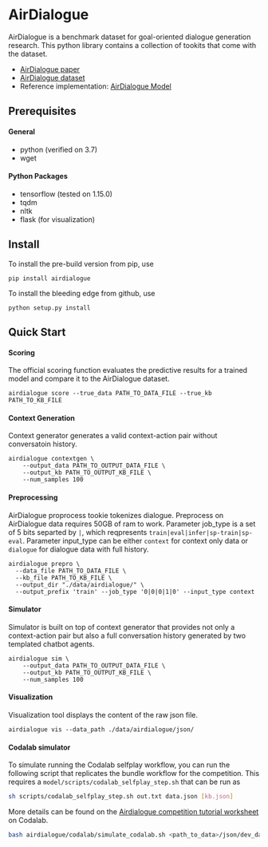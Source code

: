 # AirDialogue
AirDialogue is a benchmark dataset for goal-oriented dialogue generation
research. This python library contains a collection of tookits that come with the dataset.
- [AirDialogue paper][paper]
- [AirDialogue dataset][data]
- Reference implementation: [AirDialogue Model][airdialogue_model]

## Prerequisites
#### General
- python (verified on 3.7)
- wget

#### Python Packages
- tensorflow (tested on 1.15.0)
- tqdm
- nltk
- flask (for visualization)

## Install
To install the pre-build version from pip, use
```
pip install airdialogue
```

To install the bleeding edge from github, use
```
python setup.py install
```

## Quick Start
#### Scoring
The official scoring function evaluates the predictive results for a trained model and compare it to the AirDialogue dataset.

```
airdialogue score --true_data PATH_TO_DATA_FILE --true_kb PATH_TO_KB_FILE
```

#### Context Generation
Context generator generates a valid context-action pair without conversatoin history.
```
airdialogue contextgen \
    --output_data PATH_TO_OUTPUT_DATA_FILE \
    --output_kb PATH_TO_OUTPUT_KB_FILE \
    --num_samples 100
```

#### Preprocessing
AirDialogue proprocess tookie tokenizes dialogue. Preprocess on AirDialogue data requires 50GB of ram to work.
Parameter job_type is a set of 5 bits separted by `|`, which reqpresents `train|eval|infer|sp-train|sp-eval`.
Parameter input_type can be either `context` for context only data or `dialogue` for dialogue data with full history.
```
airdialogue prepro \
  --data_file PATH_TO_DATA_FILE \
  --kb_file PATH_TO_KB_FILE \
  --output_dir "./data/airdialogue/" \
  --output_prefix 'train' --job_type '0|0|0|1|0' --input_type context
```

#### Simulator
Simulator is built on top of context generator that provides not only a context-action pair but also a full conversation history generated by two templated chatbot agents.
```
airdialogue sim \
    --output_data PATH_TO_OUTPUT_DATA_FILE \
    --output_kb PATH_TO_OUTPUT_KB_FILE \
    --num_samples 100
```

#### Visualization
Visualization tool displays the content of the raw json file.
```
airdialogue vis --data_path ./data/airdialogue/json/
```

#### Codalab simulator
To simulate running the Codalab selfplay workflow, you can run the following script that replicates the bundle workflow
for the competition. This requires a `model/scripts/codalab_selfplay_step.sh` that can be run as

```bash
sh scripts/codalab_selfplay_step.sh out.txt data.json [kb.json]
```

More details can be found on the [Airdialogue competition tutorial worksheet][airdialogue_tutorial] on Codalab.

```bash
bash airdialogue/codalab/simulate_codalab.sh <path_to_data>/json/dev_data.json <path_to_data>/json/dev_kb.json <model_folder>
```

[data]: https://storage.googleapis.com/airdialogue/airdialogue_data.tar.gz
[paper]: https://www.aclweb.org/anthology/D18-1419/
[airdialogue_model]: https://github.com/google/airdialogue_model
[airdialogue_tutorial]: https://worksheets.codalab.org/worksheets/0xa79833f4b3c24f4188cee7131b120a59
